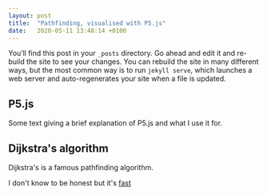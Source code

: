 ```yaml
---
layout: post
title:  "Pathfinding, visualised with P5.js"
date:   2020-05-11 13:48:14 +0100
---
```

You’ll find this post in your `_posts` directory. Go ahead and edit it and re-build the site to see your changes. You can rebuild the site in many different ways, but the most common way is to run `jekyll serve`, which launches a web server and auto-regenerates your site when a file is updated.

## P5.js

Some text giving a brief explanation of P5.js and what I use
it for.

## Dijkstra's algorithm

Dijkstra's is a famous pathfinding algorithm.

I don't know to be honest but it's [fast](http://www.bbc.co.uk)